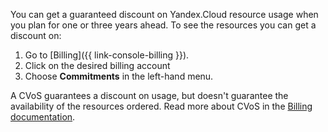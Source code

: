 You can get a guaranteed discount on Yandex.Cloud resource usage when you plan for one or three years ahead. To see the resources you can get a discount on:

1. Go to [Billing]({{ link-console-billing }}).
1. Click on the desired billing account
1. Choose **Commitments** in the left-hand menu.

A CVoS guarantees a discount on usage, but doesn't guarantee the availability of the resources ordered. Read more about CVoS in the [Billing documentation](../../billing/concepts/cvos.md).
